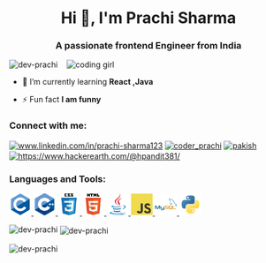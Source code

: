 
<h1 align="center">Hi 👋, I'm Prachi Sharma</h1>
<h3 align="center">A passionate frontend Engineer from India</h3>
<img align="right" width="400" alt="coding girl" src="https://media4.giphy.com/media/v1.Y2lkPTc5MGI3NjExM3J4aTh6bWs5MHc4MWdjOTRsdGY4NWlzenFrYmV2MjkwNThwNml4MyZlcD12MV9pbnRlcm5hbF9naWZfYnlfaWQmY3Q9Zw/BferOKonYOspm28AiB/giphy.gif">
<p align="left"> <img src="https://komarev.com/ghpvc/?username=dev-prachi&label=Profile%20views&color=0e75b6&style=flat" alt="dev-prachi" /> </p>

- 🌱 I’m currently learning **React ,Java**

- ⚡ Fun fact **I am funny**

<h3 align="left">Connect with me:</h3>
<p align="left">
<a href="https://linkedin.com/in/www.linkedin.com/in/prachi-sharma123" target="blank"><img align="center" src="https://raw.githubusercontent.com/rahuldkjain/github-profile-readme-generator/master/src/images/icons/Social/linked-in-alt.svg" alt="www.linkedin.com/in/prachi-sharma123" height="30" width="40" /></a>
<a href="https://www.hackerrank.com/coder_prachi" target="blank"><img align="center" src="https://raw.githubusercontent.com/rahuldkjain/github-profile-readme-generator/master/src/images/icons/Social/hackerrank.svg" alt="coder_prachi" height="30" width="40" /></a>
<a href="https://www.leetcode.com/pakish" target="blank"><img align="center" src="https://raw.githubusercontent.com/rahuldkjain/github-profile-readme-generator/master/src/images/icons/Social/leet-code.svg" alt="pakish" height="30" width="40" /></a>
<a href="https://www.hackerearth.com/https://www.hackerearth.com/@hpandit381/" target="blank"><img align="center" src="https://raw.githubusercontent.com/rahuldkjain/github-profile-readme-generator/master/src/images/icons/Social/hackerearth.svg" alt="https://www.hackerearth.com/@hpandit381/" height="30" width="40" /></a>
</p>

<h3 align="left">Languages and Tools:</h3>
<p align="left"> <a href="https://www.cprogramming.com/" target="_blank" rel="noreferrer"> <img src="https://raw.githubusercontent.com/devicons/devicon/master/icons/c/c-original.svg" alt="c" width="40" height="40"/> </a> <a href="https://www.w3schools.com/cpp/" target="_blank" rel="noreferrer"> <img src="https://raw.githubusercontent.com/devicons/devicon/master/icons/cplusplus/cplusplus-original.svg" alt="cplusplus" width="40" height="40"/> </a> <a href="https://www.w3schools.com/css/" target="_blank" rel="noreferrer"> <img src="https://raw.githubusercontent.com/devicons/devicon/master/icons/css3/css3-original-wordmark.svg" alt="css3" width="40" height="40"/> </a> <a href="https://www.w3.org/html/" target="_blank" rel="noreferrer"> <img src="https://raw.githubusercontent.com/devicons/devicon/master/icons/html5/html5-original-wordmark.svg" alt="html5" width="40" height="40"/> </a> <a href="https://www.java.com" target="_blank" rel="noreferrer"> <img src="https://raw.githubusercontent.com/devicons/devicon/master/icons/java/java-original.svg" alt="java" width="40" height="40"/> </a> <a href="https://developer.mozilla.org/en-US/docs/Web/JavaScript" target="_blank" rel="noreferrer"> <img src="https://raw.githubusercontent.com/devicons/devicon/master/icons/javascript/javascript-original.svg" alt="javascript" width="40" height="40"/> </a> <a href="https://www.mysql.com/" target="_blank" rel="noreferrer"> <img src="https://raw.githubusercontent.com/devicons/devicon/master/icons/mysql/mysql-original-wordmark.svg" alt="mysql" width="40" height="40"/> </a> <a href="https://www.python.org" target="_blank" rel="noreferrer"> <img src="https://raw.githubusercontent.com/devicons/devicon/master/icons/python/python-original.svg" alt="python" width="40" height="40"/> </a> </p>

<p><img align="left" src="https://github-readme-stats.vercel.app/api/top-langs?username=dev-prachi&show_icons=true&locale=en&layout=compact" alt="dev-prachi" /></p>

<p>&nbsp;<img align="center" src="https://github-readme-stats.vercel.app/api?username=dev-prachi&show_icons=true&locale=en" alt="dev-prachi" /></p>

<p><img align="center" src="https://github-readme-streak-stats.herokuapp.com/?user=dev-prachi&" alt="dev-prachi" /></p>
